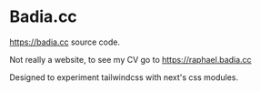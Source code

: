 # Badia.cc

https://badia.cc source code.

Not really a website, to see my CV go to https://raphael.badia.cc

Designed to experiment tailwindcss with next's css modules.
